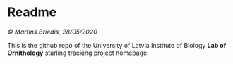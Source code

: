 # Readme

_&copy; Martins Briedis, 28/05/2020_

This is the github repo of the University of Latvia Institute of Biology **Lab of Ornithology** starling tracking project homepage.

